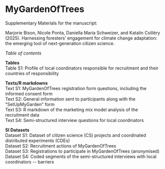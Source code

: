 # MyGardenOfTrees
Supplementary Materials for the manuscript:

Marjorie Bison, Nicole Ponta, Daniella Maria Schweizer, and Katalin Csilléry (2025). Harnessing foresters’ engagement for climate change adaptation: the emerging tool of next-generation citizen science.

*Table of contents*

**Tables**\
Table S1: Profile of local coordinators responsible for recruitment and their countries of responsibility

**Texts/R markdowns**\
Text S1: MyGardenOfTrees registration form questions, including the informed consent form\
Text S2: General information sent to participants along with the "SetUpMyGarden" form\
Text S3: R markdown of the marketing mix model analysis of the recruitment data\
Text S4: Semi-structured interview questions for local coordinators

**SI Datasets**\
Dataset S1: Dataset of citizen science (CS) projects and coordinated distributed experiments (CDEs)\
Dataset S2: Recruitment actions of MyGardenOfTrees\
Dataset S3: Registrations to participate in MyGardenOfTrees (anonymised)\
Dataset S4: Coded segments of the semi-structured interviews with local coordinators -- barriers
